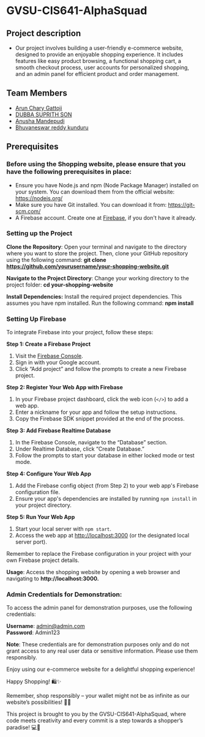 # GVSU-CIS641-AlphaSquad 

## Project description
- Our project involves building a user-friendly e-commerce website, designed to provide an enjoyable shopping experience. It includes features like easy product browsing, a functional shopping cart, a smooth checkout process, user accounts for personalized shopping, and an admin panel for efficient product and order management.

## Team Members
* [Arun Chary Gattoji](https://github.com/arunChary024/CIS641-HW2-Gattoji.git)
* [DUBBA SUPRITH SON](https://github.com/suprithson/CIS641-HW2-dubba.git)
* [Anusha Mandepudi](https://github.com/Anu8374/CIS641-HW2-Mandepudi.git)
* [Bhuvaneswar reddy kunduru](https://github.com/Bhunakunduru/CIS641-HW2-kunduru)
 
## Prerequisites
### Before using the Shopping website, please ensure that you have the following prerequisites in place:
- Ensure you have Node.js and npm (Node Package Manager) installed on your system. You can download them from the official website: https://nodejs.org/
- Make sure you have Git installed. You can download it from: https://git-scm.com/
- A Firebase account. Create one at [Firebase](https://firebase.google.com/), if you don't have it already.


### Setting up the Project
**Clone the Repository**: Open your terminal and navigate to the directory where you want to store the project. Then, clone your GitHub repository using the following command: 
	**git clone https://github.com/yourusername/your-shopping-website.git**
 
**Navigate to the Project Directory**: Change your working directory to the project folder:
	**cd your-shopping-website**
 
**Install Dependencies:** Install the required project dependencies. This assumes you have npm installed. Run the following command:
	**npm install**

### Setting Up Firebase

To integrate Firebase into your project, follow these steps:

**Step 1: Create a Firebase Project**
1. Visit the [Firebase Console](https://console.firebase.google.com/).
2. Sign in with your Google account.
3. Click “Add project” and follow the prompts to create a new Firebase project.

**Step 2: Register Your Web App with Firebase**
1. In your Firebase project dashboard, click the web icon (`</>`) to add a web app.
2. Enter a nickname for your app and follow the setup instructions.
3. Copy the Firebase SDK snippet provided at the end of the process.

**Step 3: Add Firebase Realtime Database**
1. In the Firebase Console, navigate to the “Database” section.
2. Under Realtime Database, click “Create Database.”
3. Follow the prompts to start your database in either locked mode or test mode.

**Step 4: Configure Your Web App**
1. Add the Firebase config object (from Step 2) to your web app's Firebase configuration file.
2. Ensure your app's dependencies are installed by running `npm install` in your project directory.

**Step 5: Run Your Web App**
1. Start your local server with `npm start`.
2. Access the web app at [http://localhost:3000](http://localhost:3000) (or the designated local server port).

Remember to replace the Firebase configuration in your project with your own Firebase project details.

**Usage**: Access the shopping website by opening a web browser and navigating to **http://localhost:3000.**

### Admin Credentials for Demonstration:
To access the admin panel for demonstration purposes, use the following credentials:

**Username**: admin@admin.com  
**Password**: Admin123

**Note**: These credentials are for demonstration purposes only and do not grant access to any real user data or sensitive information. Please use them responsibly.

Enjoy using our e-commerce website for a delightful shopping experience!

Happy Shopping! 🛍️✨

Remember, shop responsibly – your wallet might not be as infinite as our website’s possibilities! 🚀😄

This project is brought to you by the GVSU-CIS641-AlphaSquad, where code meets creativity and every commit is a step towards a shopper’s paradise! 💻🎉
